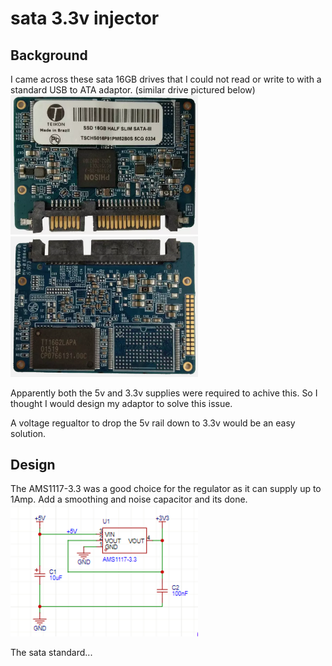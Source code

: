 # sata 3.3v injector

## Background
I came across these sata 16GB drives that I could not read or write to with a standard USB to ATA adaptor. (similar drive pictured below)
<img src="https://github.com/kaza007/sata-3.3v-injector/blob/main/sata-16gb-front.png" width="300"> 
<img src="https://github.com/kaza007/sata-3.3v-injector/blob/main/sata-16gb-back.png" width="300"> 

Apparently both the 5v and 3.3v supplies were required to achive this. So I thought I would design my adaptor to solve this issue.

A voltage regualtor to drop the 5v rail down to 3.3v would be an easy solution.

## Design
The AMS1117-3.3 was a good choice for the regulator as it can supply up to 1Amp. Add a smoothing and noise capacitor and its done.
<img src="https://github.com/kaza007/sata-3.3v-injector/blob/main/regulator-circuit.png" width="300"> 

The sata standard...
